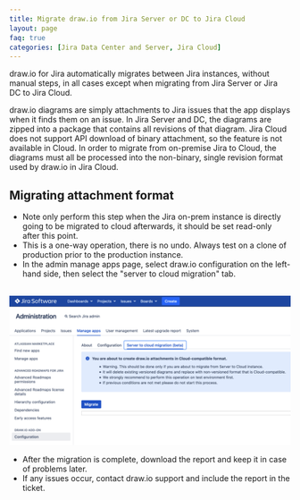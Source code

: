 ```yaml
---
title: Migrate draw.io from Jira Server or DC to Jira Cloud
layout: page
faq: true
categories: [Jira Data Center and Server, Jira Cloud]
---
```


draw.io for Jira automatically migrates between Jira instances, without manual steps, in all cases except when migrating from Jira Server or Jira DC to Jira Cloud.

draw.io diagrams are simply attachments to Jira issues that the app displays when it finds them on an issue. In Jira Server and DC, the diagrams are zipped into a package that contains all revisions of that diagram. Jira Cloud does not support API download of binary attachment, so the feature is not available in Cloud. In order to migrate from on-premise Jira to Cloud, the diagrams must all be processed into the non-binary, single revision format used by draw.io in Jira Cloud.

## Migrating attachment format

- Note only perform this step when the Jira on-prem instance is directly going to be migrated to cloud afterwards, it should be set read-only after this point.
- This is a one-way operation, there is no undo. Always test on a clone of production prior to the production instance.
- In the admin manage apps page, select draw.io configuration on the left-hand side, then select the "server to cloud migration" tab.

<br/><img src="/assets/img/blog/migrate-jira-server.png" style="max-width:100%;height:auto;" alt="Migrate diagrams to non-binary format prior to migrating to Jira Cloud">

- After the migration is complete, download the report and keep it in case of problems later.
- If any issues occur, contact draw.io support and include the report in the ticket.